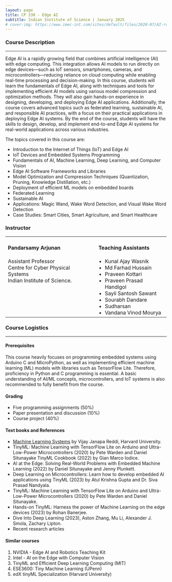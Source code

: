 ```yaml
---
layout: page
title: CP 330 - Edge AI
subtitle: Indian Institute of Science | January 2025 
# cover-img: https://www.imec-int.com/sites/default/files/2020-07/AI-roadmap--the-future-of-edge-AI.jpg
---
```


### Course Description  
---  
Edge AI is a rapidly growing field that combines artificial intelligence (AI) with edge computing. This integration allows AI models to run directly on edge devices—such as IoT sensors, smartphones, cameras, and microcontrollers—reducing reliance on cloud computing while enabling real-time processing and decision-making. In this course, students will learn the fundamentals of Edge AI, along with techniques and tools for implementing efficient AI models using various model compression and optimization methods. They will also gain hands-on experience in designing, developing, and deploying Edge AI applications. Additionally, the course covers advanced topics such as federated learning, sustainable AI, and responsible AI practices, with a focus on their practical applications in deploying Edge AI systems. By the end of the course, students will have the skills to design, develop, and implement end-to-end Edge AI systems for real-world applications across various industries.

The topics covered in this course are:
* Introduction to the Internet of Things (IoT) and Edge AI
* IoT Devices and Embedded Systems Programming
* Fundamentals of AI, Machine Learning, Deep Learning, and Computer Vision
* Edge AI Software Frameworks and Libraries
* Model Optimization and Compression Techniques (Quantization, Pruning, Knowledge Distillation, etc.)
* Deployment of efficient ML models on embedded boards
* Federated Learning
* Sustainable AI
* Applications: Magic Wand, Wake Word Detection, and Visual Wake Word Detection
* Case Studies: Smart Cities, Smart Agriculture, and Smart Healthcare


### Instructor


<table cellspacing="0" cellpadding="0" style="border-collapse: collapse; text-align: left; vertical-align: top; border: none;">
  <tr>
    <td style="padding-right: 20px; vertical-align: top; border: none;">
      <h4>Pandarsamy Arjunan</h4>
      Assistant Professor<br>
      Centre for Cyber Physical Systems<br>
      Indian Institute of Science.
    </td>
    <td style="vertical-align: top; border: none;">
      <h4>Teaching Assistants</h4>
      <ul style="margin: 0; padding-left: 20px;">
        <li>Kunal Ajay Wasnik</li>
        <li>Md Farhad Hussain</li>
        <li>Praveen Kottari</li>
        <li>Praveen Prasad Handigol</li>
        <li>Sayli Santosh Sawant</li>
        <li>Sourabh Dandare</li>
        <li>Sudharsan</li>
        <li>Vandana Vinod Mourya</li>        
      </ul>
    </td>
  </tr>
</table>


### Course Logistics
---

#### Prerequisites
This course heavily focuses on programming embedded systems using Arduino C and MicroPython, as well as implementing efficient machine learning (ML) models with libraries such as TensorFlow Lite. Therefore, proficiency in Python and C programming is essential. A basic understanding of AI/ML concepts, microcontrollers, and IoT systems is also recommended to fully benefit from the course.


#### Grading
- Five programming assignments (50%)
- Paper presentation and discussion (10%)
- Course project (40%)
  

#### Text books and References
 - [Machine Learning Systems](https://mlsysbook.ai/) by Vijay Janapa Reddi, Harvard University.
 - TinyML: Machine Learning with TensorFlow Lite on Arduino and Ultra-Low-Power Microcontrollers (2020) by Pete Warden and Daniel Situnayake TinyML Cookbook (2022) by Gian Marco Iodice.
 - AI at the Edge: Solving Real-World Problems with Embedded Machine Learning (2022) by Daniel Situnayake and Jenny Plunkett.
 - Deep Learning on Microcontrollers: Learn how to develop embedded AI applications using TinyML (2023) by Atul Krishna Gupta and Dr. Siva Prasad Nandyala.
 - TinyML: Machine Learning with TensorFlow Lite on Arduino and Ultra-Low-Power Microcontrollers (2020) by Pete Warden and Daniel Situnayake.
 - Hands-on TinyML: Harness the power of Machine Learning on the edge devices (2023) by Rohan Banerjee.
 - Dive Into Deep Learning (2023), Aston Zhang, Mu Li, Alexander J. Smola, Zachary Lipton.
 - Recent research articles


#### Similar courses 
1.	NVIDIA - Edge AI and Robotics Teaching Kit
2.	Intel - AI on the Edge with Computer Vision 
3.	TinyML and Efficient Deep Learning Computing (MIT)
4.	ESE3600: Tiny Machine Learning (UPenn)  
5.	edX tinyML Specialization (Harvard University)
